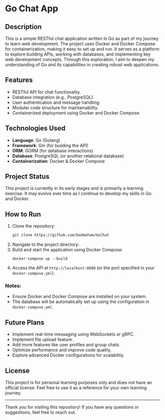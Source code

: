 # Go Chat App

## Description
This is a simple RESTful chat application written in Go as part of my journey to learn web development. The project uses Docker and Docker Compose for containerization, making it easy to set up and run. It serves as a platform to explore building APIs, working with databases, and implementing key web development concepts. Through this exploration, I aim to deepen my understanding of Go and its capabilities in creating robust web applications.

## Features
- RESTful API for chat functionality.
- Database integration (e.g., PostgreSQL).
- User authentication and message handling.
- Modular code structure for maintainability.
- Containerized deployment using Docker and Docker Compose.

## Technologies Used
- **Language**: Go (Golang)
- **Framework**: Gin (for building the API)
- **ORM**: GORM (for database interactions)
- **Database**: PostgreSQL (or another relational database)
- **Containerization**: Docker & Docker Compose

## Project Status
This project is currently in its early stages and is primarily a learning exercise. It may evolve over time as I continue to develop my skills in Go and Docker.

## How to Run
1. Clone the repository:
   ```bash
   git clone https://github.com/badmoham/GoChat
   ```
2. Navigate to the project directory:
3. Build and start the application using Docker Compose:
   ```
   docker-compose up --build
   ```
4. Access the API at `http://localhost:8080` (or the port specified in your `docker-compose.yml`).

### Notes:
- Ensure Docker and Docker Compose are installed on your system.
- The database will be automatically set up using the configuration in `docker-compose.yml`.

## Future Plans
- Implement real-time messaging using WebSockets or gRPC.
- Implement file upload feature.
- Add more features like user profiles and group chats.
- Optimize performance and improve code quality.
- Explore advanced Docker configurations for scalability.

## License
This project is for personal learning purposes only and does not have an official license. Feel free to use it as a reference for your own learning journey.

---

Thank you for visiting this repository! If you have any questions or suggestions, feel free to reach out.